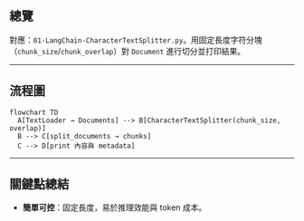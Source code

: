 ## 總覽

對應：`01-LangChain-CharacterTextSplitter.py`。用固定長度字符分塊（`chunk_size`/`chunk_overlap`）對 `Document` 進行切分並打印結果。

---

## 流程圖

```mermaid
flowchart TD
  A[TextLoader → Documents] --> B[CharacterTextSplitter(chunk_size, overlap)]
  B --> C[split_documents → chunks]
  C --> D[print 內容與 metadata]
```

---

## 關鍵點總結

- **簡單可控**：固定長度，易於推理效能與 token 成本。



